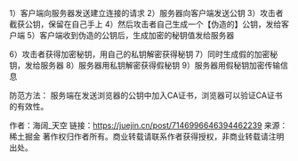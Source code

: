 1）客户端向服务器发送建立连接的请求
2）服务器向客户端发送公钥
3）攻击者截获公钥，保留在自己手上
4）然后攻击者自己生成一个【伪造的】公钥，发给客户端
5）客户端收到伪造的公钥后，生成加密的秘钥值发给服务器

6）攻击者获得加密秘钥，用自己的私钥解密获得秘钥
7）同时生成假的加密秘钥，发给服务器
8）服务器用私钥解密获得假秘钥
9）服务器用假秘钥加密传输信息

防范方法：
服务端在发送浏览器的公钥中加入CA证书，浏览器可以验证CA证书的有效性。

作者：海阔_天空
链接：https://juejin.cn/post/7146996646394462239
来源：稀土掘金
著作权归作者所有。商业转载请联系作者获得授权，非商业转载请注明出处。
